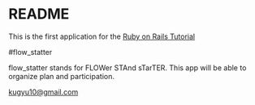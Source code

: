 # README

This is the first application for the
[Ruby on Rails Tutorial](https://railstutorial.jp)


#flow_statter

flow_statter stands for FLOWer STAnd sTarTER.
This app will be able to organize plan and participation.

kugyu10@gmail.com
